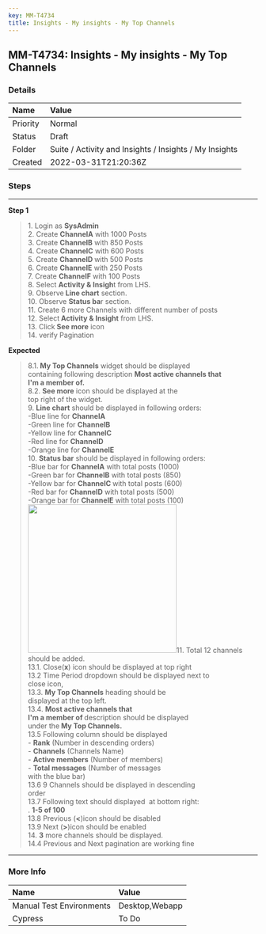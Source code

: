 ```yaml
---
key: MM-T4734
title: Insights - My insights - My Top Channels
---
```


## MM-T4734: Insights - My insights - My Top Channels

### Details

| Name     | Value                                                  |
| :------- | :----------------------------------------------------- |
| Priority | Normal                                                 |
| Status   | Draft                                                  |
| Folder   | Suite / Activity and Insights / Insights / My Insights |
| Created  | 2022-03-31T21:20:36Z                                   |

### Steps

<hr/>

**Step 1**

> <article>1. Login as <strong>SysAdmin</strong><br />2. Create <strong>ChannelA</strong> with 1000 Posts<br />3. Create <strong>ChannelB</strong> with 850 Posts<br />4. Create <strong>ChannelC</strong> with 600 Posts<br />5. Create <strong>ChannelD </strong>with 500 Posts<br />6. Create <strong>ChannelE</strong> with 250 Posts<br />7. Create <strong>ChannelF</strong> with 100 Posts<br />8. Select <strong>Activity &amp; Insigh</strong>t from LHS.<br />9. Observe<strong> Line chart</strong> section.<br />10. Observe <strong>Status ba</strong>r section.<br />11. Create 6 more Channels with different number of posts<br />12. Select<strong> Activity &amp; Insight</strong> from LHS.<br />13. Click<strong> See more</strong> icon<br />14. verify Pagination</article>

**Expected**

> <article>8.1.<strong> My Top Channels</strong> widget should be displayed<br />containing following description <strong>Most active channels that<br />I'm a member of.</strong><br />8.2. <strong>See mor</strong><strong>e</strong> icon should be displayed at the<br />top right of the widget.<br />9. <strong>L</strong><strong>ine chart</strong> should be displayed in following orders:<br />-Blue line for <strong>ChannelA</strong><br />-Green line for <strong>ChannelB</strong><br />-Yellow line for <strong>ChannelC</strong><br />-Red line for <strong>ChannelD</strong><br />-Orange line for <strong>ChannelE</strong><br />10. <strong>Status bar</strong> should be displayed in following orders:<br />-Blue bar for <strong>ChannelA</strong> with total posts (1000)<br />-Green bar for <strong>ChannelB</strong> with total posts (850)<br />-Yellow bar for <strong>ChannelC </strong>with total posts (600)<br />-Red bar for <strong>ChannelD</strong> with total posts (500)<br />-Orange bar for <strong>ChannelE</strong> with total posts (100)<br /><img src="https://smartbear-tm4j-prod-us-west-2-attachment-rich-text.s3.us-west-2.amazonaws.com/embedded-f3277290f945470c4add5d21ef3dc7ca7b74388fc7152bfb6b99ae58c66a95a8-1649179085556-1649179085555.png" style="width:300px" class="fr-fic fr-fil fr-dib" />11. Total 12 channels should be added.<br />13.1. Close(<strong>x</strong>) icon should be displayed at top right<br />13.2 Time Period dropdown should be displayed next to<br />close icon,<br />13.3. <strong>My Top Channels</strong> heading should be<br />displayed at the top left.<br />13.4. <strong>Most active channels that<br />I'm a member of </strong>description should be displayed<br />under the<strong> My Top Channels.</strong><br />13.5 Following column should be displayed<br />- <strong>Rank</strong> (Number in descending orders)<br />- <strong>Channels</strong> (Channels Name)<br />- <strong>Active members</strong> (Number of members)<br />- <strong>Total messages</strong> (Number of messages<br />with the blue bar)<br />13.6 9 Channels should be displayed in descending<br />order<br />13.7 Following text should displayed  at bottom right:<br />. <strong>1-5 of 100</strong><br />13.8 Previous (<strong>&lt;</strong>)icon should be disabled<br />13.9 Next (<strong>&gt;</strong>)icon should be enabled<br />14. <strong>3</strong> more channels should be displayed.<br />14.4 Previous and Next pagination are working fine</article>

<hr/>

### More Info

| Name                     | Value          |
| :----------------------- | :------------- |
| Manual Test Environments | Desktop,Webapp |
| Cypress                  | To Do          |
